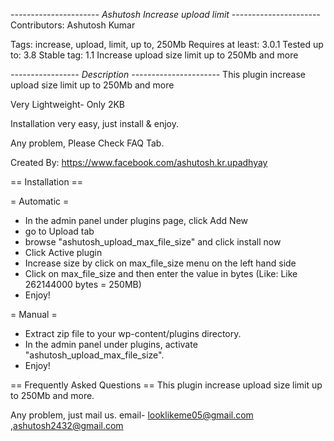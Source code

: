 *---------------------- Ashutosh Increase upload limit ----------------------*
Contributors: Ashutosh Kumar

Tags: increase, upload, limit, up to, 250Mb
Requires at least: 3.0.1
Tested up to: 3.8
Stable tag: 1.1
Increase upload size limit up to 250Mb and more

*----------------- Description ----------------------*
This plugin increase upload size limit up to 250Mb and more

Very Lightweight- Only 2KB

Installation very easy, just install & enjoy.

Any problem, Please Check FAQ Tab.

Created By: https://www.facebook.com/ashutosh.kr.upadhyay


== Installation ==

= Automatic =

* In the admin panel under plugins page, click Add New
* go to Upload tab
* browse "ashutosh_upload_max_file_size" and click install now
* Click Active plugin
* Increase size by click on max_file_size menu on the left hand side
* Click on max_file_size and then enter the value in bytes (Like: Like 262144000 bytes = 250MB)
* Enjoy!

= Manual =

* Extract zip file to your wp-content/plugins directory.
* In the admin panel under plugins, activate "ashutosh_upload_max_file_size".
* Enjoy!


== Frequently Asked Questions ==
This plugin increase upload size limit up to 250Mb and more.


Any problem, just mail us. email- looklikeme05@gmail.com  ,ashutosh2432@gmail.com


